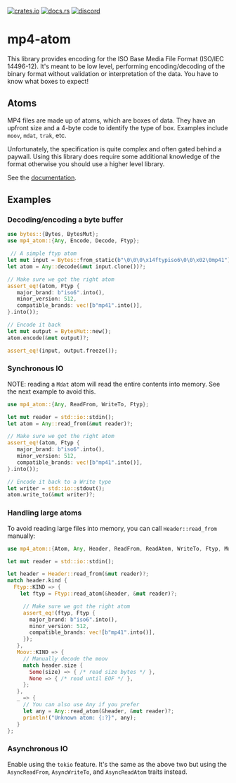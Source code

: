 [![crates.io](https://img.shields.io/crates/v/mp4-atom)](https://crates.io/crates/mp4-atom)
[![docs.rs](https://img.shields.io/docsrs/mp4-atom)](https://docs.rs/mp4-atom)
[![discord](https://img.shields.io/discord/1124083992740761730)](https://discord.gg/FCYF3p99mr)

# mp4-atom
This library provides encoding for the ISO Base Media File Format (ISO/IEC 14496-12).
It's meant to be low level, performing encoding/decoding of the binary format without
validation or interpretation of the data. You have to know what boxes to expect!

## Atoms
MP4 files are made up of atoms, which are boxes of data.
They have an upfront size and a 4-byte code to identify the type of box.
Examples include `moov`, `mdat`, `trak`, etc.

Unfortunately, the specification is quite complex and often gated behind a paywall.
Using this library does require some additional knowledge of the format otherwise you should use a higher level library.

See the [documentation](https://docs.rs/mp4-atom).

## Examples
### Decoding/encoding a byte buffer
```rust
use bytes::{Bytes, BytesMut};
use mp4_atom::{Any, Encode, Decode, Ftyp};

 // A simple ftyp atom
let mut input = Bytes::from_static(b"\0\0\0\x14ftypiso6\0\0\x02\0mp41");
let atom = Any::decode(&mut input.clone())?;

// Make sure we got the right atom
assert_eq!(atom, Ftyp {
   major_brand: b"iso6".into(),
   minor_version: 512,
   compatible_brands: vec![b"mp41".into()],
}.into());

// Encode it back
let mut output = BytesMut::new();
atom.encode(&mut output)?;

assert_eq!(input, output.freeze());
```

### Synchronous IO
NOTE: reading a `Mdat` atom will read the entire contents into memory.
See the next example to avoid this.

```rust
use mp4_atom::{Any, ReadFrom, WriteTo, Ftyp};

let mut reader = std::io::stdin();
let atom = Any::read_from(&mut reader)?;

// Make sure we got the right atom
assert_eq!(atom, Ftyp {
   major_brand: b"iso6".into(),
   minor_version: 512,
   compatible_brands: vec![b"mp41".into()],
}.into());

// Encode it back to a Write type
let writer = std::io::stdout();
atom.write_to(&mut writer)?;
```

### Handling large atoms
To avoid reading large files into memory, you can call `Header::read_from` manually:

```rust
use mp4_atom::{Atom, Any, Header, ReadFrom, ReadAtom, WriteTo, Ftyp, Moov};

let mut reader = std::io::stdin();

let header = Header::read_from(&mut reader)?;
match header.kind {
  Ftyp::KIND => {
    let ftyp = Ftyp::read_atom(&header, &mut reader)?;

     // Make sure we got the right atom
     assert_eq!(ftyp, Ftyp {
       major_brand: b"iso6".into(),
       minor_version: 512,
       compatible_brands: vec![b"mp41".into()],
     });
   },
   Moov::KIND => {
     // Manually decode the moov
     match header.size {
       Some(size) => { /* read size bytes */ },
       None => { /* read until EOF */ },
     };
   },
   _ => {
     // You can also use Any if you prefer
     let any = Any::read_atom(&header, &mut reader)?;
     println!("Unknown atom: {:?}", any);
   }
};
```

### Asynchronous IO
Enable using the `tokio` feature.
It's the same as the above two but using the `AsyncReadFrom`, `AsyncWriteTo`, and `AsyncReadAtom` traits instead.
